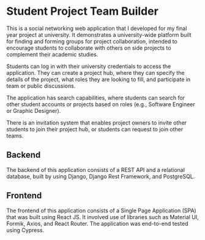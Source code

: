 # Student Project Team Builder

This is a social networking web application that I developed for my final year project at university. It demonstrates a university-wide platform built for finding and forming groups for project collaboration, intended to encourage students to collaborate with others on side projects to complement their academic studies.

Students can log in with their university credentials to access the application. They can create a project hub, where they can specify the details of the project, what roles they are looking to fill, and participate in team or public discussions. 

The application has search capabilities, where students can search for other student accounts or projects based on roles (e.g., Software Engineer or Graphic Designer).

There is an invitation system that enables project owners to invite other students to join their project hub, or students can request to join other teams.

## Backend
The backend of this application consists of a REST API and a relational database, built by using Django, Django Rest Framework, and PostgreSQL.

## Frontend
The frontend of this application consists of a Single Page Application (SPA) that was built using React JS.
It involved use of libraries such as Material UI, Formik, Axios, and React Router. The application was end-to-end tested using Cypress.
